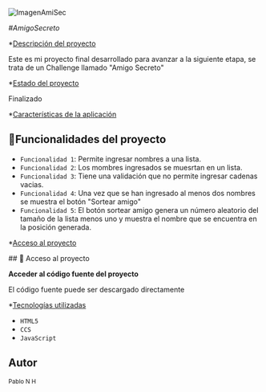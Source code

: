 ![ImagenAmiSec](https://github.com/user-attachments/assets/9c1867d2-13dc-4b2a-8a09-4cd7d2fb67c2)

<em> #AmigoSecreto </em>

*[Descripción del proyecto](#descripción-del-proyecto)
<p>Este es mi proyecto final desarrollado para avanzar a la siguiente etapa, se trata de un Challenge llamado "Amigo Secreto"</p>

*[Estado del proyecto](#Estado-del-proyecto)
<p>Finalizado</p>

*[Características de la aplicación](#Características-de-la-aplicación)
## :hammer:Funcionalidades del proyecto
- `Funcionalidad 1`: Permite ingresar nombres a una lista.
- `Funcionalidad 2`: Los mombres ingresados se muesrtan en un lista.
- `Funcionalidad 3`: Tiene una validación que no permite ingresar cadenas vacias.
- `Funcionalidad 4`: Una vez que se han ingresado al menos dos nombres se muestra el botón "Sortear amigo"
- `Funcionalidad 5`: El botón sortear amigo genera un número aleatorio del tamaño de la lista menos uno y muestra el nombre que se encuentra en la posición generada.

*[Acceso al proyecto](#acceso-proyecto)

\## 📁 Acceso al proyecto

**Acceder al código fuente del proyecto**

<P>El código fuente puede ser descargado directamente</P>

*[Tecnologías utilizadas](#tecnologías-utilizadas)
- `HTML5`
- `CCS`
- `JavaScript`

## Autor
<sub>Pablo N H</sub>

